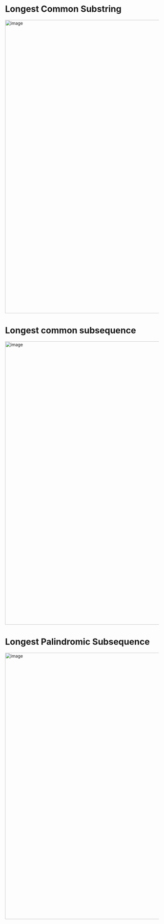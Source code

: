 
# Longest Common Substring
<img width="960" alt="image" src="https://github.com/aditimahabole/Dynamic_programming/assets/78752342/06225b8b-a6ad-447e-ba6d-78dba425978c">

# Longest common subsequence
<img width="927" alt="image" src="https://github.com/aditimahabole/Dynamic_programming/assets/78752342/98389696-c833-42e3-9216-8ab712db1df2">

# Longest Palindromic Subsequence
<img width="872" alt="image" src="https://github.com/aditimahabole/Dynamic_programming/assets/78752342/8905d8f9-a111-4154-ad14-7011c9bb3e17">





